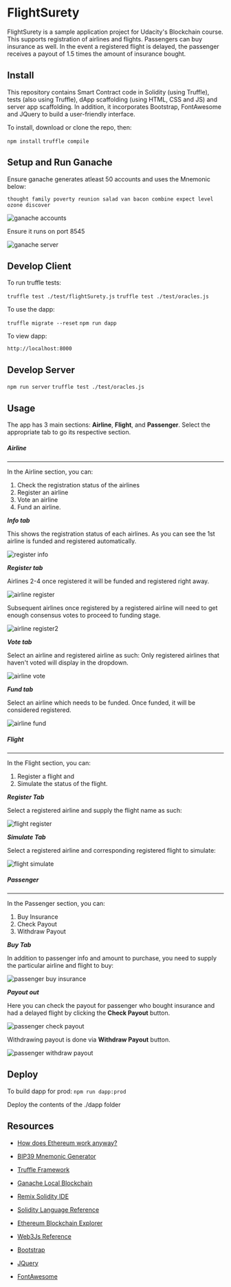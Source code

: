 # FlightSurety

FlightSurety is a sample application project for Udacity's Blockchain course. This supports registration of airlines and flights. Passengers can buy insurance as well. In the event a registered flight is delayed, the passenger receives a payout of 1.5 times the
amount of insurance bought. 

## Install

This repository contains Smart Contract code in Solidity (using Truffle), tests (also using Truffle), dApp scaffolding (using HTML, CSS and JS) and server app scaffolding. In addition, it incorporates Bootstrap, FontAwesome and JQuery to build a user-friendly interface.

To install, download or clone the repo, then:

`npm install`
`truffle compile`

## Setup and Run Ganache
Ensure ganache generates atleast 50 accounts and uses the Mnemonic below:

`thought family poverty reunion salad van bacon combine expect level ozone discover`


![ganache accounts](images/ganache-accounts.png)


Ensure it runs on port 8545


![ganache server](images/ganache-server.png)

## Develop Client

To run truffle tests:

`truffle test ./test/flightSurety.js`
`truffle test ./test/oracles.js`

To use the dapp:

`truffle migrate --reset`
`npm run dapp`

To view dapp:

`http://localhost:8000`

## Develop Server

`npm run server`
`truffle test ./test/oracles.js`

## Usage

The app has 3 main sections: **Airline**, **Flight**, and **Passenger**.
Select the appropriate tab to go its respective section.

##### Airline
-----

In the Airline section, you can:
1. Check the registration status of the airlines
2. Register an airline
3. Vote an airline
4. Fund an airline.

***Info tab***

This shows the registration status of each airlines. As you can see
the 1st airline is funded and registered automatically.

![register info](images/airline-info.png)


***Register tab***

Airlines 2-4 once registered it will be funded and registered right away.

![airline register](images/airline-register-1.png)

Subsequent airlines once registered by a registered airline will need to get enough consensus votes to proceed to funding stage.

![airline register2](images/airline-register-2.png)


***Vote tab***

Select an airline and registered airline as such:
Only registered airlines that haven't voted will display in the dropdown.

![airline vote](images/airline-vote.png)


***Fund tab***

Select an airline which needs to be funded. Once funded, it will be considered registered.

![airline fund](images/airline-fund.png)


##### Flight
-----
In the Flight section, you can:
1. Register a flight and 
2. Simulate the status of the flight.

***Register Tab***

Select a registered airline and supply the flight name as such:

![flight register](images/flight-register.png)


***Simulate Tab***

Select a registered airline and corresponding registered flight to simulate:

![flight simulate](images/flight-simulate.png)


##### Passenger
-----
In the Passenger section, you can:
1. Buy Insurance
2. Check Payout
3. Withdraw Payout

***Buy Tab***

In addition to passenger info and amount to purchase, you need to supply the particular airline and flight to buy:

![passenger buy insurance](images/passenger-buy-insurance.png)


***Payout out***

Here you can check the payout for passenger who bought insurance and had a delayed flight by clicking the **Check Payout** button.

![passenger check payout](images/passenger-check-payout.png)


Withdrawing payout is done via **Withdraw Payout** button.

![passenger withdraw payout](images/passenger-withdraw-payout.png)


## Deploy

To build dapp for prod:
`npm run dapp:prod`

Deploy the contents of the ./dapp folder


## Resources

* [How does Ethereum work anyway?](https://medium.com/@preethikasireddy/how-does-ethereum-work-anyway-22d1df506369)
* [BIP39 Mnemonic Generator](https://iancoleman.io/bip39/)
* [Truffle Framework](http://truffleframework.com/)
* [Ganache Local Blockchain](http://truffleframework.com/ganache/)
* [Remix Solidity IDE](https://remix.ethereum.org/)
* [Solidity Language Reference](http://solidity.readthedocs.io/en/v0.4.24/)
* [Ethereum Blockchain Explorer](https://etherscan.io/)
* [Web3Js Reference](https://github.com/ethereum/wiki/wiki/JavaScript-API)

* [Bootstrap](https://getbootstrap.com)
* [JQuery](https://jquery.com)
* [FontAwesome](https://fontawesome.com)